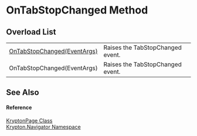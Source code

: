 # OnTabStopChanged Method


## Overload List
<table>
<tr>
<td><a href="518f453a-a4d8-7a89-a753-06368b7067dd.md">OnTabStopChanged(EventArgs)</a></td>
<td>Raises the TabStopChanged event.</td></tr>
<tr>
<td>OnTabStopChanged(EventArgs)</td>
<td>Raises the TabStopChanged event.</td></tr>
</table>

## See Also


#### Reference
<a href="6152055e-8626-d35d-405b-6d965a03471a.md">KryptonPage Class</a>  
<a href="a21ac074-d119-3dc6-bd1c-d3a12c0128bc.md">Krypton.Navigator Namespace</a>  
